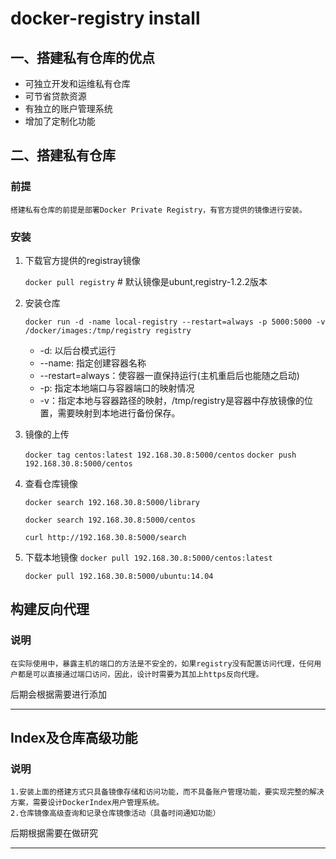 #	docker-registry install
## 一、搭建私有仓库的优点
* 可独立开发和运维私有仓库
* 可节省贷款资源
* 有独立的账户管理系统
* 增加了定制化功能

## 二、搭建私有仓库
### 前提
	搭建私有仓库的前提是部署Docker Private Registry，有官方提供的镜像进行安装。
	
### 安装
1. 下载官方提供的registray镜像

	`docker pull registry`  # 默认镜像是ubunt,registry-1.2.2版本
2. 安装仓库
	
	`docker run -d -name local-registry --restart=always -p 5000:5000 -v /docker/images:/tmp/registry registry`

	* -d: 以后台模式运行
	* --name: 指定创建容器名称
	* --restart=always：使容器一直保持运行(主机重启后也能随之启动)
	* -p: 指定本地端口与容器端口的映射情况
	* -v：指定本地与容器路径的映射，/tmp/registry是容器中存放镜像的位置，需要映射到本地进行备份保存。
	
3. 镜像的上传

	`docker tag centos:latest 192.168.30.8:5000/centos`
	`docker push 192.168.30.8:5000/centos`
	
4. 查看仓库镜像

	`docker search 192.168.30.8:5000/library`
	
	`docker search 192.168.30.8:5000/centos`
	 
	`curl http://192.168.30.8:5000/search`
5. 下载本地镜像
	`docker pull 192.168.30.8:5000/centos:latest`
	
	`docker pull 192.168.30.8:5000/ubuntu:14.04`

## 构建反向代理
### 说明
	在实际使用中，暴露主机的端口的方法是不安全的，如果registry没有配置访问代理，任何用户都是可以直接通过端口访问，因此，设计时需要为其加上https反向代理。
后期会根据需要进行添加
***
## Index及仓库高级功能
### 说明
	1.安装上面的搭建方式只具备镜像存储和访问功能，而不具备账户管理功能，要实现完整的解决方案，需要设计DockerIndex用户管理系统。
	2.仓库镜像高级查询和记录仓库镜像活动（具备时间通知功能）
后期根据需要在做研究
***
